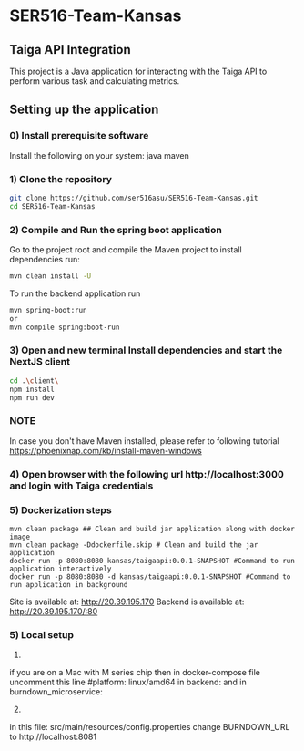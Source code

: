 # SER516-Team-Kansas
## Taiga API Integration
This project is a Java application for interacting with the Taiga API to perform various task and calculating metrics.
## Setting up the application
### 0) Install prerequisite software
Install the following on your system:
java
maven

### 1) Clone the repository


   ```bash
 git clone https://github.com/ser516asu/SER516-Team-Kansas.git
   cd SER516-Team-Kansas
   ```

### 2) Compile and Run the spring boot application
Go to the project root and compile the Maven project
to install dependencies run:
```bash
mvn clean install -U
   ```
To run the backend application run

```bash
mvn spring-boot:run
or
mvn compile spring:boot-run
   ```
### 3) Open and new terminal Install dependencies and start the NextJS client


   ```bash
cd .\client\
npm install
npm run dev
   ```

### NOTE
In case you don't have Maven installed, please refer to following tutorial
https://phoenixnap.com/kb/install-maven-windows

### 4) Open browser with the following url http://localhost:3000 and login with Taiga credentials

### 5) Dockerization steps 
```mvn clean package ## Clean and build jar application along with docker image```<br>
```mvn clean package -Ddockerfile.skip # Clean and build the jar application```<br>
```docker run -p 8080:8080 kansas/taigaapi:0.0.1-SNAPSHOT #Command to run application interactively```<br>
```docker run -p 8080:8080 -d kansas/taigaapi:0.0.1-SNAPSHOT #Command to run application in background```

Site is available at:
http://20.39.195.170
Backend is available at:
http://20.39.195.170/:80

### 5) Local setup

1) 
if you are on a Mac with M series chip then in docker-compose file uncomment this line
    #platform: linux/amd64
in 
backend:
and in 
burndown_microservice:

2)
in this file: src/main/resources/config.properties
change BURNDOWN_URL to http://localhost:8081



